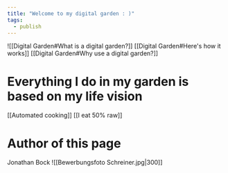 ```yaml
---
title: "Welcome to my digital garden : )"
tags:
  - publish
---
```

![[Digital Garden#What is a digital garden?]]
[[Digital Garden#Here's how it works]]
[[Digital Garden#Why use a digital garden?]]

# Everything I do in my garden is based on my life vision
[[Automated cooking]]
[[I eat 50% raw]]

# Author of this page
Jonathan Bock
![[Bewerbungsfoto Schreiner.jpg|300]]
